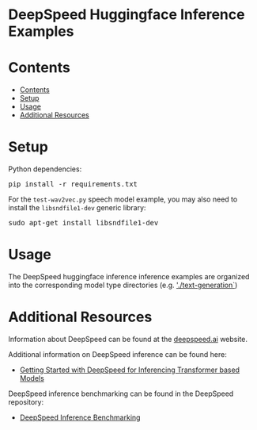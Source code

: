 
# DeepSpeed Huggingface Inference Examples

# Contents
   * [Contents](#contents)
   * [Setup](#setup)
   * [Usage](#usage)
   * [Additional Resources](#additional-resources)

# Setup
Python dependencies:
<pre>
pip install -r requirements.txt
</pre>

For the `test-wav2vec.py` speech model example, you may also need to install the `libsndfile1-dev` generic library:
<pre>
sudo apt-get install libsndfile1-dev
</pre>

# Usage
The DeepSpeed huggingface inference inference examples are organized into the corresponding model type directories (e.g. ['./text-generation`](./text-generation))

# Additional Resources
Information about DeepSpeed can be found at the [deepspeed.ai](https://www.deepspeed.ai) website.

Additional information on DeepSpeed inference can be found here:
* [Getting Started with DeepSpeed for Inferencing Transformer based Models](https://www.deepspeed.ai/tutorials/inference-tutorial/)

DeepSpeed inference benchmarking can be found in the DeepSpeed repository:
* [DeepSpeed Inference Benchmarking](https://github.com/microsoft/DeepSpeed/tree/master/benchmarks/inference)
